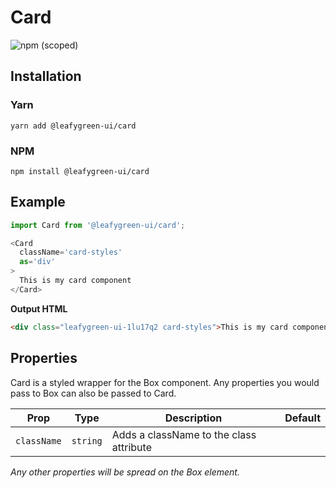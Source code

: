 # Card

![npm (scoped)](https://img.shields.io/npm/v/@leafygreen-ui/card.svg)

## Installation

### Yarn

```shell
yarn add @leafygreen-ui/card
```

### NPM

```shell
npm install @leafygreen-ui/card
```

## Example

```Javascript
import Card from '@leafygreen-ui/card';

<Card
  className='card-styles'
  as='div'
>
  This is my card component
</Card>
```

**Output HTML**

```HTML
<div class="leafygreen-ui-1lu17q2 card-styles">This is my card component</div>
```

## Properties

Card is a styled wrapper for the Box component. Any properties you would pass to Box can also be passed to Card.

| Prop        | Type     | Description                             | Default |
| ----------- | -------- | --------------------------------------- | ------- |
| `className` | `string` | Adds a className to the class attribute |         |

_Any other properties will be spread on the Box element._
